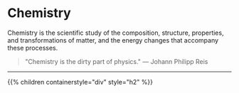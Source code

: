 # Chemistry

Chemistry is the scientific study of the composition, structure, properties, and transformations of matter, and the energy changes that accompany these processes.

> "Chemistry is the dirty part of physics." ― Johann Philipp Reis

---

{{% children containerstyle="div" style="h2" %}}
